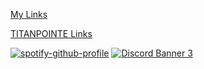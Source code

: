 [My Links](https://beacons.page/Atlas_1001)

[TITANPOINTE Links](https://linktr.ee/TITANPOINTE)

[![spotify-github-profile](https://spotify-github-profile.vercel.app/api/view?uid=dkmeakaf9v4v6aqiei2y8d05w&cover_image=true&theme=compact)](https://spotify-github-profile.vercel.app/api/view?uid=dkmeakaf9v4v6aqiei2y8d05w&redirect=true) [![Discord Banner 3](https://discordapp.com/api/guilds/343573044540997632/widget.png?style=banner3)](https://discord.link/titanpointe)
